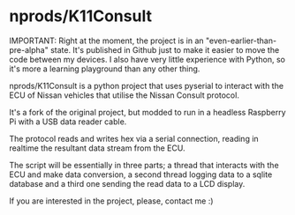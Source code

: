 nprods/K11Consult
=================

IMPORTANT: Right at the moment, the project is in an "even-earlier-than-pre-alpha" state. It's published in Github just to make it easier to move the code between my devices. I also have very little experience with Python, so it's more a learning playground than any other thing.

nprods/K11Consult is a python project that uses pyserial to interact with the ECU of Nissan vehicles that utilise the Nissan Consult protocol.

It's a fork of the original project, but modded to run in a headless Raspberry Pi with a USB data reader cable.

The protocol reads and writes hex via a serial connection, reading in realtime the resultant data stream from the ECU. 

The script will be essentially in three parts; a thread that interacts with the ECU and make data conversion, a second thread logging data to a sqlite database and a third one sending the read data to a LCD display.

If you are interested in the project, please, contact me :)
